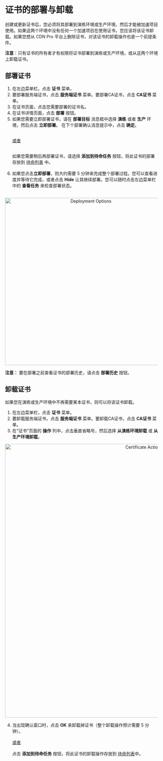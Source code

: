 # 证书的部署与卸载

创建或更新证书后，您必须将其部署到演练环境或生产环境，然后才能被加速项目使用。如果这两个环境中没有任何一个加速项目在使用证书，您应该将该证书卸载。如果您想从 CDN Pro 平台上删除证书，对该证书的卸载操作也是一个前提条件。

**注意**：只有证书的所有者才有权限将证书部署到演练或生产环境，或从这两个环境上卸载证书。

## 部署证书

1. 在左边菜单栏，点击 **证书** 菜单。
2. 要部署服务端证书，点击 **服务端证书** 菜单。要部署CA证书，点击 **CA证书** 菜单。
3. 在证书页面，点击您需要部署的证书名。
4. 在证书详情页面，点击 **部署** 按钮。
5. 如果您需要立即部署证书，请在 **部署目标** 消息框中选择 **演练** 或者 **生产** 环境，然后点击 **立即部署**。 在下个部署确认消息提示中，点击 **确定**。 <br><br><u><p>或者</br></br></u></li> 如果您需要稍后再部署证书，请选择 **添加到待命任务** 按钮，将此证书的部署存放到 [待命列表](</docs/portal/tasks/standby-tasks.md>) 中。<br><br><li>如果您点击**立即部署**，则大约需要 5 分钟来完成整个部署过程。您可以查看进度并等待它完成，或者点击 **Hide** 让其继续部署。您可以随时点击左边菜单栏中的 **查看任务** 来检查部署状态。</br></br></li>
<p align="center"><img src="/docs/resources/images/certificates/certificate-deployment-options.png" alt="Deployment Options" width="550"></p>

<strong>注意：</strong> 要在部署之前查看证书的部署历史，请点击 **部署历史** 按钮。


## 卸载证书

如果您在演练或生产环境中不再需要某本证书，则可以将该证书卸载。

1. 在左边菜单栏，点击 **证书** 菜单。
2. 要卸载服务端证书，点击 **服务端证书** 菜单。要卸载CA证书，点击 **CA证书** 菜单。
3. 在“证书”页面的 **操作** 列中，点击垂直省略号，然后选择 **从演练环境卸载** 或 **从生产环境卸载**。
<p align="center"><img src="/docs/resources/images/certificates/certificate-actions.png" alt="Certificate Actions" width="900"></p>

4. 当出现确认窗口时，点击 <strong>OK</strong> 来卸载掉证书（整个卸载操作预计需要 5 分钟）。<br><br><u>或者</u> <br><br> 点击 **添加到待命任务** 按钮，将此证书的卸载操作存放到 [待命列表](</docs/portal/tasks/standby-tasks.md>)中。</br></br>